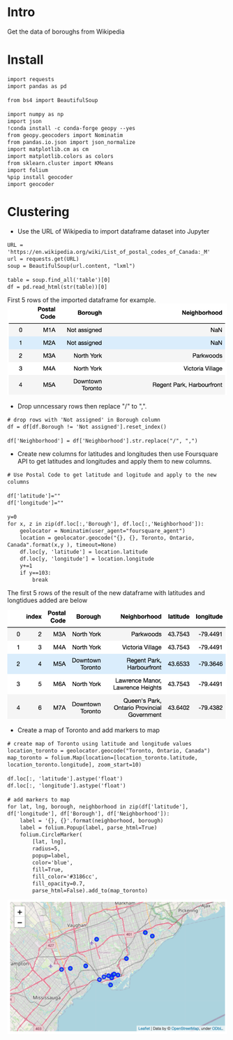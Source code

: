 # Intro
Get the data of boroughs from Wikipedia

# Install
```
import requests
import pandas as pd

from bs4 import BeautifulSoup

import numpy as np
import json
!conda install -c conda-forge geopy --yes
from geopy.geocoders import Nominatim
from pandas.io.json import json_normalize
import matplotlib.cm as cm
import matplotlib.colors as colors
from sklearn.cluster import KMeans
import folium
%pip install geocoder
import geocoder
```

# Clustering
- Use the URL of Wikipedia to import dataframe dataset into Jupyter
```
URL = 'https://en.wikipedia.org/wiki/List_of_postal_codes_of_Canada:_M'
url = requests.get(URL)
soup = BeautifulSoup(url.content, "lxml") 

table = soup.find_all('table')[0] 
df = pd.read_html(str(table))[0]
```
First 5 rows of the imported dataframe for example.
![](toronto_github_image/1.df.head.png)

- Drop unncessary rows then replace "/" to ",".
```
# drop rows with 'Not assigned' in Borough column
df = df[df.Borough != 'Not assigned'].reset_index()

df['Neighborhood'] = df['Neighborhood'].str.replace("/", ",")
```

- Create new columns for latitudes and longitudes then use Foursquare API to get latitudes and longitudes and apply them to new columns.
```
# Use Postal Code to get latitude and logitude and apply to the new columns

df['latitude']=""
df['longitude']=""

y=0
for x, z in zip(df.loc[:,'Borough'], df.loc[:,'Neighborhood']):
    geolocator = Nominatim(user_agent="foursquare_agent")
    location = geolocator.geocode("{}, {}, Toronto, Ontario, Canada".format(x,y ), timeout=None)
    df.loc[y, 'latitude'] = location.latitude
    df.loc[y, 'longitude'] = location.longitude
    y+=1
    if y==103:
        break
```

The first 5 rows of the result of the new dataframe with latitudes and longtidues added are below

![](toronto_github_image/2.newdf_head.png)

- Create a map of Toronto and add markers to map
```
# create map of Toronto using latitude and longitude values
location_toronto = geolocator.geocode("Toronto, Ontario, Canada")
map_toronto = folium.Map(location=[location_toronto.latitude, location_toronto.longitude], zoom_start=10)

df.loc[:, 'latitude'].astype('float')
df.loc[:, 'longitude'].astype('float')

# add markers to map
for lat, lng, borough, neighborhood in zip(df['latitude'], df['longitude'], df['Borough'], df['Neighborhood']):
    label = '{}, {}'.format(neighborhood, borough)
    label = folium.Popup(label, parse_html=True)
    folium.CircleMarker(
        [lat, lng],
        radius=5,
        popup=label,
        color='blue',
        fill=True,
        fill_color='#3186cc',
        fill_opacity=0.7,
        parse_html=False).add_to(map_toronto)
```
![](toronto_github_image/3.toronto_map.png)
